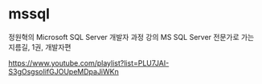# mssql

정원혁의 Microsoft SQL Server 개발자 과정 강의
MS SQL Server 전문가로 가는 지름길, 1권, 개발자편

https://www.youtube.com/playlist?list=PLU7JAI-S3gOsgsoIifGJOUpeMDpaJiWKn

